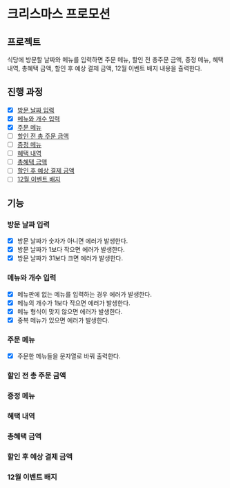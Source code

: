 # 크리스마스 프로모션

## 프로젝트

식당에 방문할 날짜와 메뉴를 입력하면
주문 메뉴, 할인 전 총주문 금액, 증정 메뉴, 혜택 내역,
총혜택 금액, 할인 후 예상 결제 금액, 12월 이벤트 배지
내용을 츌력한다.

## 진행 과정

- [x] [방문 날짜 입력](#방문-날짜-입력)
- [x] [메뉴와 개수 입력](#메뉴와-개수-입력)
- [x] [주문 메뉴](#주문-메뉴)
- [ ] [할인 전 총 주문 금액](#할인-전-총-주문-금액)
- [ ] [증정 메뉴](#증정-메뉴)
- [ ] [혜택 내역](#혜택-내역)
- [ ] [총혜택 금액](#총혜택-금액)
- [ ] [할인 후 예상 결제 금액](#할인-후-예상-결제-금액)
- [ ] [12월 이벤트 배지](#12월-이벤트-배지)

## 기능

### 방문 날짜 입력

- [x] 방문 날짜가 숫자가 아니면 에러가 발생한다.
- [x] 방문 날짜가 1보다 작으면 에러가 발생한다.
- [x] 방문 날짜가 31보다 크면 에러가 발생한다.

### 메뉴와 개수 입력

- [x] 메뉴판에 없는 메뉴를 입력하는 경우 에러가 발생한다.
- [x] 메뉴의 개수가 1보다 작으면 에러가 발생한다.
- [x] 메뉴 형식이 맞지 않으면 에러가 발생한다.
- [x] 중복 메뉴가 있으면 에러가 발생한다.

### 주문 메뉴

- [x] 주문한 메뉴들을 문자열로 바꿔 출력한다.

### 할인 전 총 주문 금액

### 증정 메뉴

### 혜택 내역

### 총혜택 금액

### 할인 후 예상 결제 금액

### 12월 이벤트 배지
